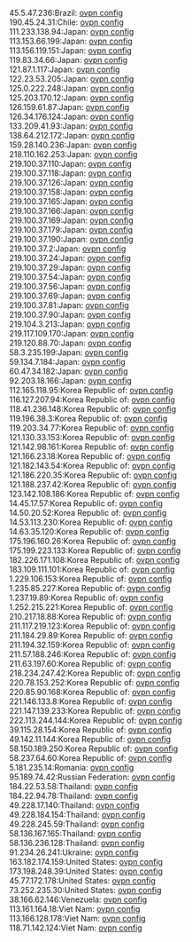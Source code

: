45.5.47.236:Brazil: [ovpn config](vpn/45_5_47_236.ovpn)  
190.45.24.31:Chile: [ovpn config](vpn/190_45_24_31.ovpn)  
111.233.138.94:Japan: [ovpn config](vpn/111_233_138_94.ovpn)  
113.153.66.199:Japan: [ovpn config](vpn/113_153_66_199.ovpn)  
113.156.119.151:Japan: [ovpn config](vpn/113_156_119_151.ovpn)  
119.83.34.66:Japan: [ovpn config](vpn/119_83_34_66.ovpn)  
121.87.1.117:Japan: [ovpn config](vpn/121_87_1_117.ovpn)  
122.23.53.205:Japan: [ovpn config](vpn/122_23_53_205.ovpn)  
125.0.222.248:Japan: [ovpn config](vpn/125_0_222_248.ovpn)  
125.203.170.12:Japan: [ovpn config](vpn/125_203_170_12.ovpn)  
126.159.61.87:Japan: [ovpn config](vpn/126_159_61_87.ovpn)  
126.34.176.124:Japan: [ovpn config](vpn/126_34_176_124.ovpn)  
133.209.41.93:Japan: [ovpn config](vpn/133_209_41_93.ovpn)  
138.64.212.172:Japan: [ovpn config](vpn/138_64_212_172.ovpn)  
159.28.140.236:Japan: [ovpn config](vpn/159_28_140_236.ovpn)  
218.110.162.253:Japan: [ovpn config](vpn/218_110_162_253.ovpn)  
219.100.37.110:Japan: [ovpn config](vpn/219_100_37_110.ovpn)  
219.100.37.118:Japan: [ovpn config](vpn/219_100_37_118.ovpn)  
219.100.37.126:Japan: [ovpn config](vpn/219_100_37_126.ovpn)  
219.100.37.158:Japan: [ovpn config](vpn/219_100_37_158.ovpn)  
219.100.37.165:Japan: [ovpn config](vpn/219_100_37_165.ovpn)  
219.100.37.166:Japan: [ovpn config](vpn/219_100_37_166.ovpn)  
219.100.37.169:Japan: [ovpn config](vpn/219_100_37_169.ovpn)  
219.100.37.179:Japan: [ovpn config](vpn/219_100_37_179.ovpn)  
219.100.37.190:Japan: [ovpn config](vpn/219_100_37_190.ovpn)  
219.100.37.2:Japan: [ovpn config](vpn/219_100_37_2.ovpn)  
219.100.37.24:Japan: [ovpn config](vpn/219_100_37_24.ovpn)  
219.100.37.29:Japan: [ovpn config](vpn/219_100_37_29.ovpn)  
219.100.37.54:Japan: [ovpn config](vpn/219_100_37_54.ovpn)  
219.100.37.56:Japan: [ovpn config](vpn/219_100_37_56.ovpn)  
219.100.37.69:Japan: [ovpn config](vpn/219_100_37_69.ovpn)  
219.100.37.81:Japan: [ovpn config](vpn/219_100_37_81.ovpn)  
219.100.37.90:Japan: [ovpn config](vpn/219_100_37_90.ovpn)  
219.104.3.213:Japan: [ovpn config](vpn/219_104_3_213.ovpn)  
219.117.109.170:Japan: [ovpn config](vpn/219_117_109_170.ovpn)  
219.120.88.70:Japan: [ovpn config](vpn/219_120_88_70.ovpn)  
58.3.235.199:Japan: [ovpn config](vpn/58_3_235_199.ovpn)  
59.134.7.184:Japan: [ovpn config](vpn/59_134_7_184.ovpn)  
60.47.34.182:Japan: [ovpn config](vpn/60_47_34_182.ovpn)  
92.203.18.166:Japan: [ovpn config](vpn/92_203_18_166.ovpn)  
112.165.118.95:Korea Republic of: [ovpn config](vpn/112_165_118_95.ovpn)  
116.127.207.94:Korea Republic of: [ovpn config](vpn/116_127_207_94.ovpn)  
118.41.236.148:Korea Republic of: [ovpn config](vpn/118_41_236_148.ovpn)  
119.196.38.3:Korea Republic of: [ovpn config](vpn/119_196_38_3.ovpn)  
119.203.34.77:Korea Republic of: [ovpn config](vpn/119_203_34_77.ovpn)  
121.130.33.153:Korea Republic of: [ovpn config](vpn/121_130_33_153.ovpn)  
121.142.98.161:Korea Republic of: [ovpn config](vpn/121_142_98_161.ovpn)  
121.166.23.18:Korea Republic of: [ovpn config](vpn/121_166_23_18.ovpn)  
121.182.143.54:Korea Republic of: [ovpn config](vpn/121_182_143_54.ovpn)  
121.186.220.35:Korea Republic of: [ovpn config](vpn/121_186_220_35.ovpn)  
121.188.237.42:Korea Republic of: [ovpn config](vpn/121_188_237_42.ovpn)  
123.142.108.186:Korea Republic of: [ovpn config](vpn/123_142_108_186.ovpn)  
14.45.17.57:Korea Republic of: [ovpn config](vpn/14_45_17_57.ovpn)  
14.50.20.52:Korea Republic of: [ovpn config](vpn/14_50_20_52.ovpn)  
14.53.113.230:Korea Republic of: [ovpn config](vpn/14_53_113_230.ovpn)  
14.63.35.120:Korea Republic of: [ovpn config](vpn/14_63_35_120.ovpn)  
175.196.160.26:Korea Republic of: [ovpn config](vpn/175_196_160_26.ovpn)  
175.199.223.133:Korea Republic of: [ovpn config](vpn/175_199_223_133.ovpn)  
182.226.171.108:Korea Republic of: [ovpn config](vpn/182_226_171_108.ovpn)  
183.109.111.101:Korea Republic of: [ovpn config](vpn/183_109_111_101.ovpn)  
1.229.106.153:Korea Republic of: [ovpn config](vpn/1_229_106_153.ovpn)  
1.235.85.227:Korea Republic of: [ovpn config](vpn/1_235_85_227.ovpn)  
1.237.19.89:Korea Republic of: [ovpn config](vpn/1_237_19_89.ovpn)  
1.252.215.221:Korea Republic of: [ovpn config](vpn/1_252_215_221.ovpn)  
210.217.18.88:Korea Republic of: [ovpn config](vpn/210_217_18_88.ovpn)  
211.117.219.123:Korea Republic of: [ovpn config](vpn/211_117_219_123.ovpn)  
211.184.29.89:Korea Republic of: [ovpn config](vpn/211_184_29_89.ovpn)  
211.194.32.159:Korea Republic of: [ovpn config](vpn/211_194_32_159.ovpn)  
211.57.188.246:Korea Republic of: [ovpn config](vpn/211_57_188_246.ovpn)  
211.63.197.60:Korea Republic of: [ovpn config](vpn/211_63_197_60.ovpn)  
218.234.247.42:Korea Republic of: [ovpn config](vpn/218_234_247_42.ovpn)  
220.78.153.252:Korea Republic of: [ovpn config](vpn/220_78_153_252.ovpn)  
220.85.90.168:Korea Republic of: [ovpn config](vpn/220_85_90_168.ovpn)  
221.146.133.8:Korea Republic of: [ovpn config](vpn/221_146_133_8.ovpn)  
221.147.139.233:Korea Republic of: [ovpn config](vpn/221_147_139_233.ovpn)  
222.113.244.144:Korea Republic of: [ovpn config](vpn/222_113_244_144.ovpn)  
39.115.28.154:Korea Republic of: [ovpn config](vpn/39_115_28_154.ovpn)  
49.142.11.144:Korea Republic of: [ovpn config](vpn/49_142_11_144.ovpn)  
58.150.189.250:Korea Republic of: [ovpn config](vpn/58_150_189_250.ovpn)  
58.237.64.60:Korea Republic of: [ovpn config](vpn/58_237_64_60.ovpn)  
5.181.235.14:Romania: [ovpn config](vpn/5_181_235_14.ovpn)  
95.189.74.42:Russian Federation: [ovpn config](vpn/95_189_74_42.ovpn)  
184.22.53.58:Thailand: [ovpn config](vpn/184_22_53_58.ovpn)  
184.22.94.78:Thailand: [ovpn config](vpn/184_22_94_78.ovpn)  
49.228.17.140:Thailand: [ovpn config](vpn/49_228_17_140.ovpn)  
49.228.184.154:Thailand: [ovpn config](vpn/49_228_184_154.ovpn)  
49.228.245.59:Thailand: [ovpn config](vpn/49_228_245_59.ovpn)  
58.136.167.165:Thailand: [ovpn config](vpn/58_136_167_165.ovpn)  
58.136.236.128:Thailand: [ovpn config](vpn/58_136_236_128.ovpn)  
91.234.26.241:Ukraine: [ovpn config](vpn/91_234_26_241.ovpn)  
163.182.174.159:United States: [ovpn config](vpn/163_182_174_159.ovpn)  
173.198.248.39:United States: [ovpn config](vpn/173_198_248_39.ovpn)  
45.77.172.178:United States: [ovpn config](vpn/45_77_172_178.ovpn)  
73.252.235.30:United States: [ovpn config](vpn/73_252_235_30.ovpn)  
38.166.62.146:Venezuela: [ovpn config](vpn/38_166_62_146.ovpn)  
113.161.164.18:Viet Nam: [ovpn config](vpn/113_161_164_18.ovpn)  
113.166.128.178:Viet Nam: [ovpn config](vpn/113_166_128_178.ovpn)  
118.71.142.124:Viet Nam: [ovpn config](vpn/118_71_142_124.ovpn)  
